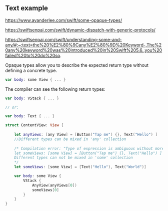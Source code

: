 ## Text example

https://www.avanderlee.com/swift/some-opaque-types/

https://swiftsenpai.com/swift/dynamic-dispatch-with-generic-protocols/

https://swiftsenpai.com/swift/understanding-some-and-any/#:~:text=the%20%E2%80%9Cany%E2%80%9D%20Keyword-,The%20any%20keyword%20was%20introduced%20in%20Swift%205.6.,you%20failed%20to%20do%20so.

Opaque types allow you to describe the expected return type without defining a concrete type. 

```swift
var body: some View { ... }
```

The compiler can see the following return types:
```swift
var body: VStack { ... }

// or:

var body: Text { ... }
```

```swift
struct ContentView: View {
   
    let anyViews: [any View] = [Button("Tap me") {}, Text("Hello") ]
    //Different types can be mixed in 'any' collection
    
    /* Compilation error: "Type of expression is ambiguous without more context"
    let someViews: [some View] = [Button("Tap me") {}, Text("Hello") ]
    Different types can not be mixed in 'some' collection
    */
    let someViews: [some View] = [Text("Hello"), Text("World")]

    var body: some View {
        VStack {
            AnyView(anyViews[0])
            someViews[0]
        }
    }
}
```
